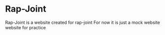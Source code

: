 # Rap-Joint
Rap-Joint is a website created for rap-joint
For now it is just a mock website website for practice
